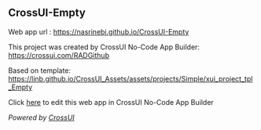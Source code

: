 ## CrossUI-Empty
Web app url : https://nasrinebi.github.io/CrossUI-Empty

This project was created by CrossUI No-Code App Builder: https://crossui.com/RADGithub

Based on template: https://linb.github.io/CrossUI_Assets/assets/projects/Simple/xui_project_tpl_Empty

Click [here](https://crossui.com/RADGithub/#!from=github&owner=nasrinebi&repo=CrossUI-Empty) to edit this web app in CrossUI No-Code App Builder

<i>Powered by [CrossUI](https://crossui.com)</i>
